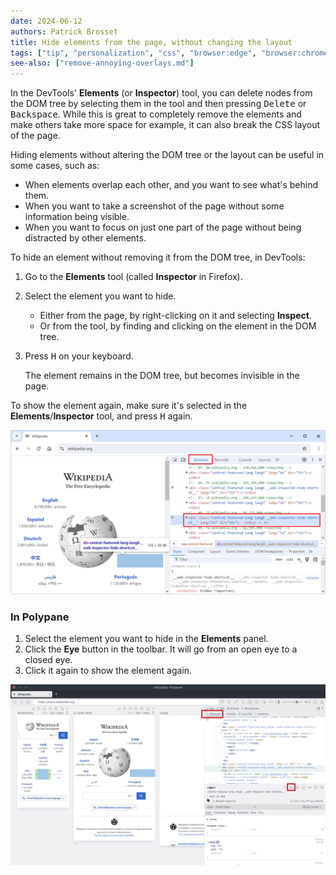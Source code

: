```yaml
---
date: 2024-06-12
authors: Patrick Brosset
title: Hide elements from the page, without changing the layout
tags: ["tip", "personalization", "css", "browser:edge", "browser:chrome", "browser:firefox", "browser:polypane"]
see-also: ["remove-annoying-overlays.md"]
---
```

In the DevTools' **Elements** (or **Inspector**) tool, you can delete nodes from the DOM tree by selecting them in the tool and then pressing <kbd>Delete</kbd> or <kbd>Backspace</kbd>. While this is great to completely remove the elements and make others take more space for example, it can also break the CSS layout of the page.

Hiding elements without altering the DOM tree or the layout can be useful in some cases, such as:

* When elements overlap each other, and you want to see what's behind them.
* When you want to take a screenshot of the page without some information being visible.
* When you want to focus on just one part of the page without being distracted by other elements.

To hide an element without removing it from the DOM tree, in DevTools:

1. Go to the **Elements** tool (called **Inspector** in Firefox).
1. Select the element you want to hide.
   
   * Either from the page, by right-clicking on it and selecting **Inspect**.
   * Or from the tool, by finding and clicking on the element in the DOM tree.

1. Press <kbd>H</kbd> on your keyboard.

   The element remains in the DOM tree, but becomes invisible in the page.

To show the element again, make sure it's selected in the **Elements**/**Inspector** tool, and press <kbd>H</kbd> again.

![Chrome with DevTools opened, showing how pressing H hides elements from the page](../../assets/img/hide-elements.png)

### In Polypane

1. Select the element you want to hide in the **Elements** panel.
1. Click the **Eye** button in the toolbar. It will go from an open eye to a closed eye.
1. Click it again to show the element again.

![Polypane with the Elements panel opened, showing how Clicking the eye icon hides elements from the page](../../assets/img/hide-elements-polypane.png)